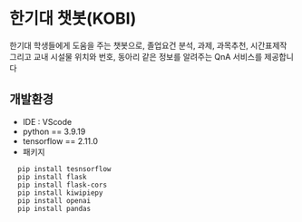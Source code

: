 # 한기대 챗봇(KOBI)

한기대 학생들에게 도움을 주는 챗봇으로, 졸업요건 분석, 과제, 과목추천, 시간표제작 그리고 교내 시설물 위치와 번호, 동아리 같은 정보를 알려주는 QnA 서비스를 제공합니다

## 개발환경

+ IDE : VScode
+ python == 3.9.19
+ tensorflow == 2.11.0
+ 패키지
```
  pip install tesnsorflow
  pip install flask
  pip install flask-cors
  pip install kiwipiepy
  pip install openai
  pip install pandas
```
